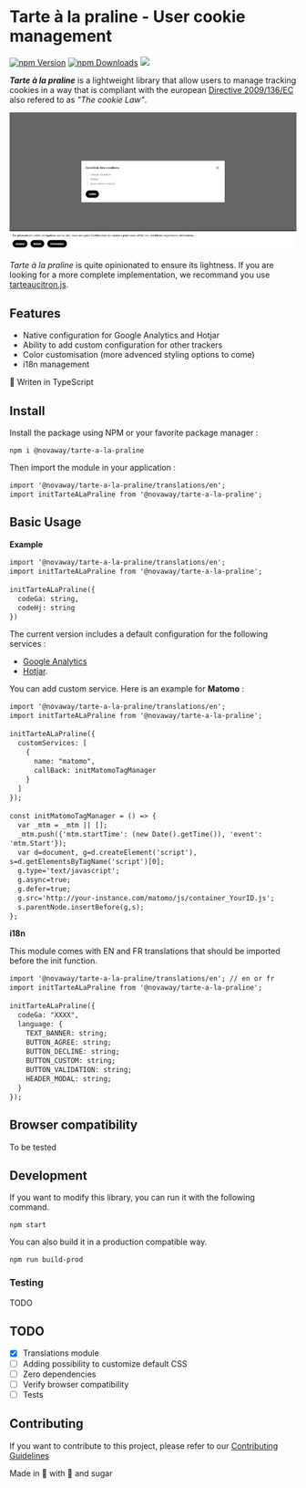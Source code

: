 # Tarte à la praline - User cookie management

<a href="https://www.npmjs.com/package/@novaway/tarte-a-la-praline"><img src="https://img.shields.io/npm/v/@novaway/tarte-a-la-praline.svg" alt="npm Version"></a>
<a href="https://npmcharts.com/compare/@novaway/tarte-a-la-praline?minimal=true"><img src="https://img.shields.io/npm/dw/@novaway/tarte-a-la-praline.svg" alt="npm Downloads"></a>
<a href="https://david-dm.org/novaway/tarte-a-la-praline" title="dependencies status"><img src="https://david-dm.org/novaway/tarte-a-la-praline/status.svg"/></a>

_**Tarte à la praline**_ is a lightweight library that allow users to manage tracking cookies in a way that is compliant with the european [Directive 2009/136/EC](https://eur-lex.europa.eu/LexUriServ/LexUriServ.do?uri=OJ:L:2009:337:0011:0036:en:PDF) also refered to as _"The cookie Law"_.

![screenshot of the cookie banner with an alert box](doc/screenshot.png)

_Tarte à la praline_ is quite opinionated to ensure its lightness. If you are looking for a more complete implementation, we recommand you use [tarteaucitron.js](https://github.com/AmauriC/tarteaucitron.js).

## Features

- Native configuration for Google Analytics and Hotjar
- Ability to add custom configuration for other trackers
- Color customisation (more advenced styling options to come)
- i18n management

🔷 Writen in TypeScript

## Install

Install the package using NPM or your favorite package manager :

```
npm i @novaway/tarte-a-la-praline
```

Then import the module in your application :

```
import '@novaway/tarte-a-la-praline/translations/en';
import initTarteALaPraline from '@novaway/tarte-a-la-praline';
```

## Basic Usage

**Example**

```
import '@novaway/tarte-a-la-praline/translations/en';
import initTarteALaPraline from '@novaway/tarte-a-la-praline';

initTarteALaPraline({
  codeGa: string,
  codeHj: string
})
```

The current version includes a default configuration for the following services :
- [Google Analytics](https://analytics.google.com/analytics/web/)
- [Hotjar](https://www.hotjar.com/).

You can add custom service. Here is an example for **Matomo** :

```
import '@novaway/tarte-a-la-praline/translations/en';
import initTarteALaPraline from '@novaway/tarte-a-la-praline';

initTarteALaPraline({
  customServices: [
    {
      name: "matomo",
      callBack: initMatomoTagManager
    }
  ]
});

const initMatomoTagManager = () => {
  var _mtm = _mtm || [];
  _mtm.push({'mtm.startTime': (new Date().getTime()), 'event': 'mtm.Start'});
  var d=document, g=d.createElement('script'), s=d.getElementsByTagName('script')[0];
  g.type='text/javascript';
  g.async=true;
  g.defer=true;
  g.src='http://your-instance.com/matomo/js/container_YourID.js';
  s.parentNode.insertBefore(g,s);
};
```

**i18n**

This module comes with EN and FR translations that should be imported before the init function.

```
import '@novaway/tarte-a-la-praline/translations/en'; // en or fr
import initTarteALaPraline from '@novaway/tarte-a-la-praline';

initTarteALaPraline({
  codeGa: "XXXX",
  language: {
    TEXT_BANNER: string;
    BUTTON_AGREE: string;
    BUTTON_DECLINE: string;
    BUTTON_CUSTOM: string;
    BUTTON_VALIDATION: string;
    HEADER_MODAL: string;
  }
});
```

## Browser compatibility

To be tested

## Development

If you want to modify this library, you can run it with the following command.

```
npm start
```

You can also build it in a production compatible way.

```
npm run build-prod
```

### Testing

TODO

## TODO

- [x] Translations module
- [ ] Adding possibility to customize default CSS
- [ ] Zero dependencies
- [ ] Verify browser compatibility
- [ ] Tests

## Contributing

If you want to contribute to this project, please refer to our [Contributing Guidelines](CONTRIBUTING.md)

Made in 🦁 with 🌰 and sugar
